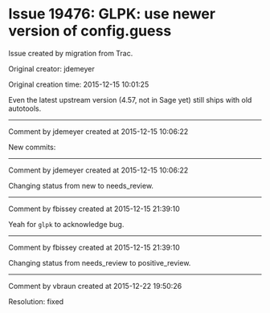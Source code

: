 # Issue 19476: GLPK: use newer version of config.guess

Issue created by migration from Trac.

Original creator: jdemeyer

Original creation time: 2015-12-15 10:01:25

Even the latest upstream version (4.57, not in Sage yet) still ships with old autotools.


---

Comment by jdemeyer created at 2015-12-15 10:06:22

New commits:


---

Comment by jdemeyer created at 2015-12-15 10:06:22

Changing status from new to needs_review.


---

Comment by fbissey created at 2015-12-15 21:39:10

Yeah for `glpk` to acknowledge bug.


---

Comment by fbissey created at 2015-12-15 21:39:10

Changing status from needs_review to positive_review.


---

Comment by vbraun created at 2015-12-22 19:50:26

Resolution: fixed
